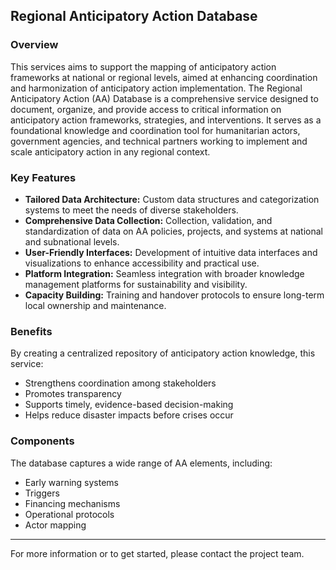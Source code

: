 ## Regional Anticipatory Action Database

### Overview

This services aims to support the mapping of anticipatory action frameworks at national or regional levels, aimed at enhancing coordination and harmonization of anticipatory action implementation. The Regional Anticipatory Action (AA) Database is a comprehensive service designed to document, organize, and provide access to critical information on anticipatory action frameworks, strategies, and interventions. It serves as a foundational knowledge and coordination tool for humanitarian actors, government agencies, and technical partners working to implement and scale anticipatory action in any regional context.

### Key Features

- **Tailored Data Architecture:** Custom data structures and categorization systems to meet the needs of diverse stakeholders.
- **Comprehensive Data Collection:** Collection, validation, and standardization of data on AA policies, projects, and systems at national and subnational levels.
- **User-Friendly Interfaces:** Development of intuitive data interfaces and visualizations to enhance accessibility and practical use.
- **Platform Integration:** Seamless integration with broader knowledge management platforms for sustainability and visibility.
- **Capacity Building:** Training and handover protocols to ensure long-term local ownership and maintenance.

### Benefits

By creating a centralized repository of anticipatory action knowledge, this service:
- Strengthens coordination among stakeholders
- Promotes transparency
- Supports timely, evidence-based decision-making
- Helps reduce disaster impacts before crises occur

### Components

The database captures a wide range of AA elements, including:
- Early warning systems
- Triggers
- Financing mechanisms
- Operational protocols
- Actor mapping

---

For more information or to get started, please contact the project team.